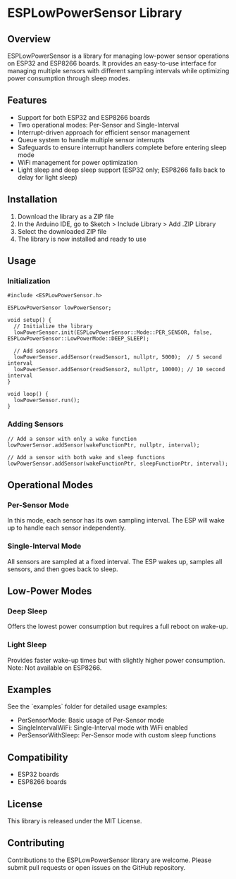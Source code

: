 # ESPLowPowerSensor Library

## Overview
ESPLowPowerSensor is a library for managing low-power sensor operations on ESP32 and ESP8266 boards. It provides an easy-to-use interface for managing multiple sensors with different sampling intervals while optimizing power consumption through sleep modes.

## Features
- Support for both ESP32 and ESP8266 boards
- Two operational modes: Per-Sensor and Single-Interval
- Interrupt-driven approach for efficient sensor management
- Queue system to handle multiple sensor interrupts
- Safeguards to ensure interrupt handlers complete before entering sleep mode
- WiFi management for power optimization
- Light sleep and deep sleep support (ESP32 only; ESP8266 falls back to delay for light sleep)

## Installation
1. Download the library as a ZIP file
2. In the Arduino IDE, go to Sketch > Include Library > Add .ZIP Library
3. Select the downloaded ZIP file
4. The library is now installed and ready to use

## Usage
### Initialization
```
#include <ESPLowPowerSensor.h>

ESPLowPowerSensor lowPowerSensor;

void setup() {
  // Initialize the library
  lowPowerSensor.init(ESPLowPowerSensor::Mode::PER_SENSOR, false, ESPLowPowerSensor::LowPowerMode::DEEP_SLEEP);
  
  // Add sensors
  lowPowerSensor.addSensor(readSensor1, nullptr, 5000);  // 5 second interval
  lowPowerSensor.addSensor(readSensor2, nullptr, 10000); // 10 second interval
}

void loop() {
  lowPowerSensor.run();
}
```

### Adding Sensors
```
// Add a sensor with only a wake function
lowPowerSensor.addSensor(wakeFunctionPtr, nullptr, interval);

// Add a sensor with both wake and sleep functions
lowPowerSensor.addSensor(wakeFunctionPtr, sleepFunctionPtr, interval);
```

## Operational Modes
### Per-Sensor Mode
In this mode, each sensor has its own sampling interval. The ESP will wake up to handle each sensor independently.

### Single-Interval Mode
All sensors are sampled at a fixed interval. The ESP wakes up, samples all sensors, and then goes back to sleep.

## Low-Power Modes
### Deep Sleep
Offers the lowest power consumption but requires a full reboot on wake-up.

### Light Sleep
Provides faster wake-up times but with slightly higher power consumption. Note: Not available on ESP8266.

## Examples
See the \`examples\` folder for detailed usage examples:
- PerSensorMode: Basic usage of Per-Sensor mode
- SingleIntervalWiFi: Single-Interval mode with WiFi enabled
- PerSensorWithSleep: Per-Sensor mode with custom sleep functions

## Compatibility
- ESP32 boards
- ESP8266 boards

## License
This library is released under the MIT License.

## Contributing
Contributions to the ESPLowPowerSensor library are welcome. Please submit pull requests or open issues on the GitHub repository.